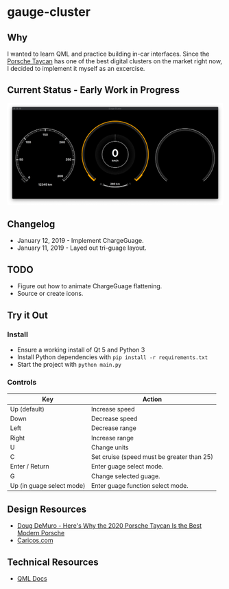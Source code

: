 # gauge-cluster

## Why
I wanted to learn QML and practice building in-car interfaces. Since the [Porsche Taycan](https://www.porsche.com/usa/models/taycan/taycan-models/taycan-turbo/) 
has one of the best digital clusters on the market right now, I decided to implement it myself as an excercise.

## Current Status - Early Work in Progress
![Current Screenshot](/images/current-screenshot.png)

## Changelog
* January 12, 2019 - Implement ChargeGuage.
* January 11, 2019 - Layed out tri-guage layout.

## TODO
* Figure out how to animate ChargeGuage flattening.
* Source or create icons.

## Try it Out
### Install
* Ensure a working install of Qt 5 and Python 3
* Install Python dependencies with `pip install -r requirements.txt`
* Start the project with `python main.py`

### Controls
<table>
  <thead>
    <tr>
      <th>Key</th>
      <th>Action</th>
    </tr>
  </thead>
  <tbody>
    <tr>
      <td>Up (default)</td>
      <td>Increase speed</td>
    </tr>
    <tr>
      <td>Down</td>
      <td>Decrease speed</td>
    </tr>
    <tr>
      <td>Left</td>
      <td>Decrease range</td>
    </tr>
    <tr>
      <td>Right</td>
      <td>Increase range</td>
    </tr>
    <tr>
      <td>U</td>
      <td>Change units</td>
    </tr>
    <tr>
      <td>C</td>
      <td>Set cruise (speed must be greater than 25)</td>
    </tr>
    <tr>
      <td>Enter / Return</td>
      <td>Enter guage select mode.</td>
    </tr>
    <tr>
      <td>G</td>
      <td>Change selected guage.</td>
    </tr>
    <tr>
      <td>Up (in guage select mode)</td>
      <td>Enter guage function select mode.</td>
    </tr>
  </tbody>
</table>


## Design Resources
* [Doug DeMuro - Here's Why the 2020 Porsche Taycan Is the Best Modern Porsche](https://www.youtube.com/watch?v=0vq6KEOIiMg)
* [Caricos.com](https://www.caricos.com/cars/p/porsche/2020_porsche_taycan/images/44.html)

## Technical Resources
* [QML Docs](https://doc.qt.io/qt-5/qtquick-qmlmodule.html)
